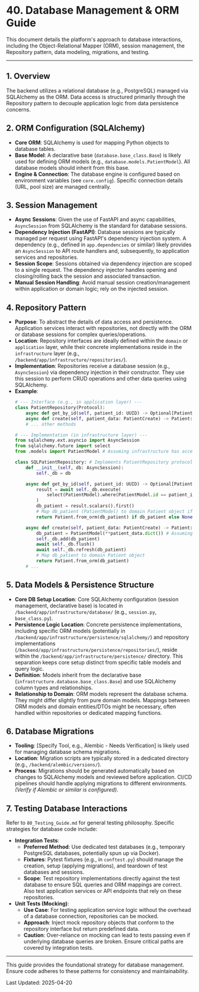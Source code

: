 # 40. Database Management & ORM Guide

This document details the platform's approach to database interactions, including the Object-Relational Mapper (ORM), session management, the Repository pattern, data modeling, migrations, and testing.

---

## 1. Overview

The backend utilizes a relational database (e.g., PostgreSQL) managed via SQLAlchemy as the ORM. Data access is structured primarily through the Repository pattern to decouple application logic from data persistence concerns.

## 2. ORM Configuration (SQLAlchemy)

- **Core ORM**: SQLAlchemy is used for mapping Python objects to database tables.
- **Base Model**: A declarative base (`database.base_class.Base`) is likely used for defining ORM models (e.g., `database.models.PatientModel`). All database models should inherit from this base.
- **Engine & Connection**: The database engine is configured based on environment variables (see `core.config`). Specific connection details (URL, pool size) are managed centrally.

## 3. Session Management

- **Async Sessions**: Given the use of FastAPI and async capabilities, `AsyncSession` from SQLAlchemy is the standard for database sessions.
- **Dependency Injection (FastAPI)**: Database sessions are typically managed per request using FastAPI's dependency injection system. A dependency (e.g., defined in `app.dependencies` or similar) likely provides an `AsyncSession` to API route handlers and, subsequently, to application services and repositories.
- **Session Scope**: Sessions obtained via dependency injection are scoped to a single request. The dependency injector handles opening and closing/rolling back the session and associated transaction.
- **Manual Session Handling**: Avoid manual session creation/management within application or domain logic; rely on the injected session.

## 4. Repository Pattern

- **Purpose**: To abstract the details of data access and persistence. Application services interact with repositories, not directly with the ORM or database sessions for complex queries/operations.
- **Location**: Repository interfaces are ideally defined within the `domain` or `application` layer, while their concrete implementations reside in the `infrastructure` layer (e.g., `/backend/app/infrastructure/repositories/`).
- **Implementation**: Repositories receive a database session (e.g., `AsyncSession`) via dependency injection in their constructor. They use this session to perform CRUD operations and other data queries using SQLAlchemy.
- **Example**:
  ```python
  # --- Interface (e.g., in application layer) ---
  class PatientRepository(Protocol):
      async def get_by_id(self, patient_id: UUID) -> Optional[Patient]: ...
      async def create(self, patient_data: PatientCreate) -> Patient: ...
      # ... other methods

  # --- Implementation (in infrastructure layer) ---
  from sqlalchemy.ext.asyncio import AsyncSession
  from sqlalchemy.future import select
  from .models import PatientModel # Assuming infrastructure has access to models

  class SQLPatientRepository: # Implements PatientRepository protocol
      def __init__(self, db: AsyncSession):
          self._db = db

      async def get_by_id(self, patient_id: UUID) -> Optional[Patient]:
          result = await self._db.execute(
              select(PatientModel).where(PatientModel.id == patient_id)
          )
          db_patient = result.scalars().first()
          # Map db_patient (PatientModel) to domain Patient object if necessary
          return Patient.from_orm(db_patient) if db_patient else None

      async def create(self, patient_data: PatientCreate) -> Patient:
          db_patient = PatientModel(**patient_data.dict()) # Assuming Pydantic model
          self._db.add(db_patient)
          await self._db.flush()
          await self._db.refresh(db_patient)
          # Map db_patient to domain Patient object
          return Patient.from_orm(db_patient)
      # ...
  ```

## 5. Data Models & Persistence Structure

- **Core DB Setup Location**: Core SQLAlchemy configuration (session management, declarative base) is located in `/backend/app/infrastructure/database/` (e.g., `session.py`, `base_class.py`).
- **Persistence Logic Location**: Concrete persistence implementations, including specific ORM models (potentially in `/backend/app/infrastructure/persistence/sqlalchemy/`) and repository implementations (`/backend/app/infrastructure/persistence/repositories/`), reside within the `/backend/app/infrastructure/persistence/` directory. This separation keeps core setup distinct from specific table models and query logic.
- **Definition**: Models inherit from the declarative base (`infrastructure.database.base_class.Base`) and use SQLAlchemy column types and relationships.
- **Relationship to Domain**: ORM models represent the database schema. They might differ slightly from pure domain models. Mappings between ORM models and domain entities/DTOs might be necessary, often handled within repositories or dedicated mapping functions.

## 6. Database Migrations

- **Tooling**: [Specify Tool, e.g., Alembic - Needs Verification] is likely used for managing database schema migrations.
- **Location**: Migration scripts are typically stored in a dedicated directory (e.g., `/backend/alembic/versions/`).
- **Process**: Migrations should be generated automatically based on changes to SQLAlchemy models and reviewed before application. CI/CD pipelines should handle applying migrations to different environments. *(Verify if Alembic or similar is configured)*.

## 7. Testing Database Interactions

Refer to `80_Testing_Guide.md` for general testing philosophy. Specific strategies for database code include:

- **Integration Tests**:
    - **Preferred Method**: Use dedicated test databases (e.g., temporary PostgreSQL databases, potentially spun up via Docker).
    - **Fixtures**: Pytest fixtures (e.g., in `conftest.py`) should manage the creation, setup (applying migrations), and teardown of test databases and sessions.
    - **Scope**: Test repository implementations directly against the test database to ensure SQL queries and ORM mappings are correct. Also test application services or API endpoints that rely on these repositories.
- **Unit Tests (Mocking)**:
    - **Use Case**: For testing application service logic without the overhead of a database connection, repositories can be mocked.
    - **Approach**: Inject mock repository objects that conform to the repository interface but return predefined data.
    - **Caution**: Over-reliance on mocking can lead to tests passing even if underlying database queries are broken. Ensure critical paths are covered by integration tests.

---

This guide provides the foundational strategy for database management. Ensure code adheres to these patterns for consistency and maintainability.

Last Updated: 2025-04-20
